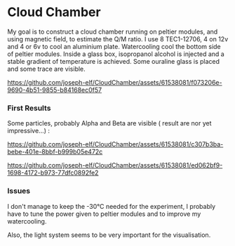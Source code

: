 # Cloud Chamber

My goal is to construct a cloud chamber running on peltier modules, and using magnetic field, to estimate the Q/M ratio.
I use 8 TEC1-12706, 4 on 12v and 4 or 6v to cool an aluminium plate. Watercooling cool the bottom side of peltier modules. 
Inside a glass box, isopropanol alcohol is injected and a stable gradient of temperature is achieved.
Some ouraline glass is placed and some trace are visible.




https://github.com/joseph-elf/CloudChamber/assets/61538081/f073206e-9690-4b51-9855-b84168ec0f57


### First Results
Some particles, probably Alpha and Beta are visible ( result are nor yet impressive...) :



https://github.com/joseph-elf/CloudChamber/assets/61538081/c307b3ba-bebe-401e-8bbf-b999b05e472c


https://github.com/joseph-elf/CloudChamber/assets/61538081/ed062bf9-1698-4172-b973-77dfc0892fe2




### Issues
I don't manage to keep the -30°C needed for the experiment, I probably have to tune the power given to peltier modules and to improve my watercooling. 

Also, the light system seems to be very important for the visualisation.

